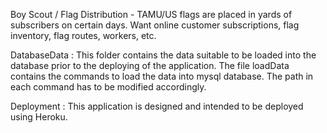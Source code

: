 Boy Scout / Flag Distribution - TAMU/US flags are placed in yards of subscribers on certain days. Want online customer subscriptions, flag inventory, flag routes, workers, etc.

DatabaseData : This folder contains the data suitable to be loaded into the database prior to the deploying of the application. The file loadData contains the commands to load the data into mysql database. The path in each command has to be modified accordingly.

Deployment : This application is designed and intended to be deployed using Heroku.